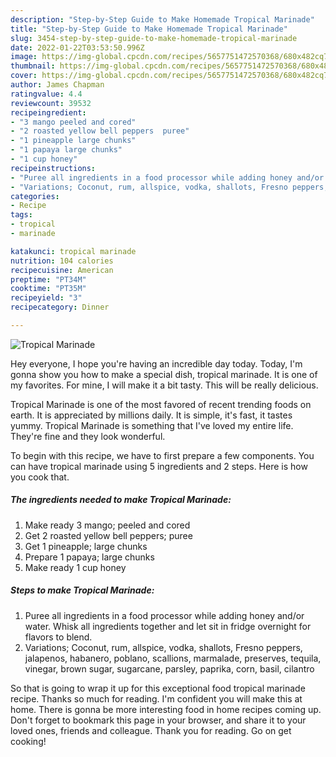```yaml
---
description: "Step-by-Step Guide to Make Homemade Tropical Marinade"
title: "Step-by-Step Guide to Make Homemade Tropical Marinade"
slug: 3454-step-by-step-guide-to-make-homemade-tropical-marinade
date: 2022-01-22T03:53:50.996Z
image: https://img-global.cpcdn.com/recipes/5657751472570368/680x482cq70/tropical-marinade-recipe-main-photo.jpg
thumbnail: https://img-global.cpcdn.com/recipes/5657751472570368/680x482cq70/tropical-marinade-recipe-main-photo.jpg
cover: https://img-global.cpcdn.com/recipes/5657751472570368/680x482cq70/tropical-marinade-recipe-main-photo.jpg
author: James Chapman
ratingvalue: 4.4
reviewcount: 39532
recipeingredient:
- "3 mango peeled and cored"
- "2 roasted yellow bell peppers  puree"
- "1 pineapple large chunks"
- "1 papaya large chunks"
- "1 cup honey"
recipeinstructions:
- "Puree all ingredients in a food processor while adding honey and/or water. Whisk all ingredients together and let sit in fridge overnight for flavors to blend."
- "Variations; Coconut, rum, allspice, vodka, shallots, Fresno peppers, jalapenos, habanero, poblano, scallions, marmalade, preserves, tequila, vinegar, brown sugar, sugarcane, parsley, paprika, corn, basil, cilantro"
categories:
- Recipe
tags:
- tropical
- marinade

katakunci: tropical marinade 
nutrition: 104 calories
recipecuisine: American
preptime: "PT34M"
cooktime: "PT35M"
recipeyield: "3"
recipecategory: Dinner

---
```



![Tropical Marinade](https://img-global.cpcdn.com/recipes/5657751472570368/680x482cq70/tropical-marinade-recipe-main-photo.jpg)

Hey everyone, I hope you're having an incredible day today. Today, I'm gonna show you how to make a special dish, tropical marinade. It is one of my favorites. For mine, I will make it a bit tasty. This will be really delicious.

Tropical Marinade is one of the most favored of recent trending foods on earth. It is appreciated by millions daily. It is simple, it's fast, it tastes yummy. Tropical Marinade is something that I've loved my entire life. They're fine and they look wonderful.




To begin with this recipe, we have to first prepare a few components. You can have tropical marinade using 5 ingredients and 2 steps. Here is how you cook that.

<!--inarticleads1-->

##### The ingredients needed to make Tropical Marinade:

1. Make ready 3 mango; peeled and cored
1. Get 2 roasted yellow bell peppers;  puree
1. Get 1 pineapple; large chunks
1. Prepare 1 papaya; large chunks
1. Make ready 1 cup honey




<!--inarticleads2-->

##### Steps to make Tropical Marinade:

1. Puree all ingredients in a food processor while adding honey and/or water. Whisk all ingredients together and let sit in fridge overnight for flavors to blend.
1. Variations; Coconut, rum, allspice, vodka, shallots, Fresno peppers, jalapenos, habanero, poblano, scallions, marmalade, preserves, tequila, vinegar, brown sugar, sugarcane, parsley, paprika, corn, basil, cilantro




So that is going to wrap it up for this exceptional food tropical marinade recipe. Thanks so much for reading. I'm confident you will make this at home. There is gonna be more interesting food in home recipes coming up. Don't forget to bookmark this page in your browser, and share it to your loved ones, friends and colleague. Thank you for reading. Go on get cooking!
